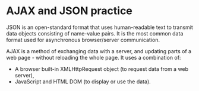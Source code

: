 # AJAX and JSON practice

JSON is an open-standard format that uses human-readable text to transmit data objects consisting of name-value pairs. 
It is the most common data format used for asynchronous browser/server communication.

AJAX is a method of exchanging data with a server, and updating parts of a web page - without reloading the whole page.
It uses a combination of:
 - A browser built-in XMLHttpRequest object (to request data from a web server),
 - JavaScript and HTML DOM (to display or use the data).
 
 
